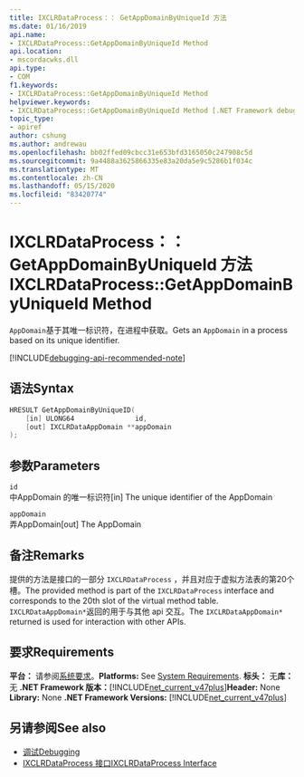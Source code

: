 ```yaml
---
title: IXCLRDataProcess：： GetAppDomainByUniqueId 方法
ms.date: 01/16/2019
api.name:
- IXCLRDataProcess::GetAppDomainByUniqueId Method
api.location:
- mscordacwks.dll
api.type:
- COM
f1.keywords:
- IXCLRDataProcess::GetAppDomainByUniqueId Method
helpviewer.keywords:
- IXCLRDataProcess::GetAppDomainByUniqueId Method [.NET Framework debugging]
topic_type:
- apiref
author: cshung
ms.author: andrewau
ms.openlocfilehash: bb02ffed09cbcc31e653bfd3165050c247908c5d
ms.sourcegitcommit: 9a4488a3625866335e83a20da5e9c5286b1f034c
ms.translationtype: MT
ms.contentlocale: zh-CN
ms.lasthandoff: 05/15/2020
ms.locfileid: "83420774"
---
```

# <a name="ixclrdataprocessgetappdomainbyuniqueid-method"></a><span data-ttu-id="8860d-102">IXCLRDataProcess：： GetAppDomainByUniqueId 方法</span><span class="sxs-lookup"><span data-stu-id="8860d-102">IXCLRDataProcess::GetAppDomainByUniqueId Method</span></span>

<span data-ttu-id="8860d-103">`AppDomain`基于其唯一标识符，在进程中获取。</span><span class="sxs-lookup"><span data-stu-id="8860d-103">Gets an `AppDomain` in a process based on its unique identifier.</span></span>

[!INCLUDE[debugging-api-recommended-note](../../../../includes/debugging-api-recommended-note.md)]

## <a name="syntax"></a><span data-ttu-id="8860d-104">语法</span><span class="sxs-lookup"><span data-stu-id="8860d-104">Syntax</span></span>

```cpp
HRESULT GetAppDomainByUniqueID(
    [in] ULONG64               id,
    [out] IXCLRDataAppDomain **appDomain
);
```

## <a name="parameters"></a><span data-ttu-id="8860d-105">参数</span><span class="sxs-lookup"><span data-stu-id="8860d-105">Parameters</span></span>

`id`\
<span data-ttu-id="8860d-106">中AppDomain 的唯一标识符</span><span class="sxs-lookup"><span data-stu-id="8860d-106">[in] The unique identifier of the AppDomain</span></span>

`appDomain`\
<span data-ttu-id="8860d-107">弄AppDomain</span><span class="sxs-lookup"><span data-stu-id="8860d-107">[out] The AppDomain</span></span>

## <a name="remarks"></a><span data-ttu-id="8860d-108">备注</span><span class="sxs-lookup"><span data-stu-id="8860d-108">Remarks</span></span>

<span data-ttu-id="8860d-109">提供的方法是接口的一部分 `IXCLRDataProcess` ，并且对应于虚拟方法表的第20个槽。</span><span class="sxs-lookup"><span data-stu-id="8860d-109">The provided method is part of the `IXCLRDataProcess` interface and corresponds to the 20th slot of the virtual method table.</span></span> <span data-ttu-id="8860d-110">`IXCLRDataAppDomain*`返回的用于与其他 api 交互。</span><span class="sxs-lookup"><span data-stu-id="8860d-110">The `IXCLRDataAppDomain*` returned is used for interaction with other APIs.</span></span>

## <a name="requirements"></a><span data-ttu-id="8860d-111">要求</span><span class="sxs-lookup"><span data-stu-id="8860d-111">Requirements</span></span>

<span data-ttu-id="8860d-112">**平台：** 请参阅[系统要求](../../get-started/system-requirements.md)。</span><span class="sxs-lookup"><span data-stu-id="8860d-112">**Platforms:** See [System Requirements](../../get-started/system-requirements.md).</span></span>
<span data-ttu-id="8860d-113">**标头：** 无**库：** 无 **.NET Framework 版本：**[!INCLUDE[net_current_v47plus](../../../../includes/net-current-v47plus.md)]</span><span class="sxs-lookup"><span data-stu-id="8860d-113">**Header:** None **Library:** None **.NET Framework Versions:** [!INCLUDE[net_current_v47plus](../../../../includes/net-current-v47plus.md)]</span></span>

## <a name="see-also"></a><span data-ttu-id="8860d-114">另请参阅</span><span class="sxs-lookup"><span data-stu-id="8860d-114">See also</span></span>

- [<span data-ttu-id="8860d-115">调试</span><span class="sxs-lookup"><span data-stu-id="8860d-115">Debugging</span></span>](index.md)
- [<span data-ttu-id="8860d-116">IXCLRDataProcess 接口</span><span class="sxs-lookup"><span data-stu-id="8860d-116">IXCLRDataProcess Interface</span></span>](ixclrdataprocess-interface.md)
